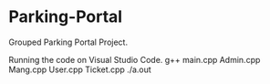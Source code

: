 # Parking-Portal
Grouped Parking Portal Project.

Running the code on Visual Studio Code.
g++ main.cpp Admin.cpp Mang.cpp User.cpp Ticket.cpp
./a.out
